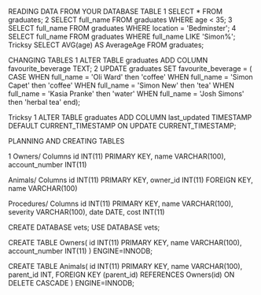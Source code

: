 READING DATA FROM YOUR DATABASE TABLE
1 
SELECT * FROM graduates;
2
SELECT full_name FROM graduates WHERE age < 35;
3
SELECT full_name FROM graduates WHERE location = 'Bedminster';
4
SELECT full_name FROM graduates WHERE full_name LIKE 'Simon%';
Tricksy
SELECT AVG(age) AS AverageAge FROM graduates;

CHANGING TABLES
1
ALTER TABLE graduates ADD COLUMN favourite_beverage TEXT;
2
UPDATE graduates
    SET favourite_beverage = (
        CASE 
            WHEN full_name = 'Oli Ward' then 'coffee'
            WHEN full_name = 'Simon Capet' then 'coffee'
            WHEN full_name = 'Simon New' then 'tea'
            WHEN full_name = 'Kasia Pranke' then 'water'
            WHEN full_name = 'Josh Simons' then 'herbal tea'
    end);

Tricksy
1
ALTER TABLE graduates 
ADD COLUMN last_updated TIMESTAMP DEFAULT CURRENT_TIMESTAMP ON UPDATE CURRENT_TIMESTAMP;


PLANNING AND CREATING TABLES

1
Owners/
Columns
id INT(11) PRIMARY KEY, name VARCHAR(100), account_number INT(11)

Animals/
Columns
id INT(11) PRIMARY KEY, owner_id INT(11) FOREIGN KEY, name VARCHAR(100)

Procedures/
Columns
id INT(11) PRIMARY KEY, name VARCHAR(100), severity VARCHAR(100), date DATE, cost INT(11)

CREATE DATABASE vets;
USE DATABASE vets;

CREATE TABLE Owners(
    id INT(11) PRIMARY KEY,
    name VARCHAR(100),
    account_number INT(11)
) ENGINE=INNODB;

CREATE TABLE Animals(
    id INT(11) PRIMARY KEY,
    name VARCHAR(100),    
    parent_id INT,
    FOREIGN KEY (parent_id)
        REFERENCES Owners(id)
        ON DELETE CASCADE
        <!-- ON DELETE CASCADE = If a user gets deleted, delete everything that it owns -->
) ENGINE=INNODB;